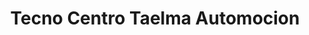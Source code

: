 ---
title: "Tecno Centro Taelma Automocion"
url: /novelda-del-guadiana/tecno-centro-taelma-automocion/
shop: reparación de automóviles
---